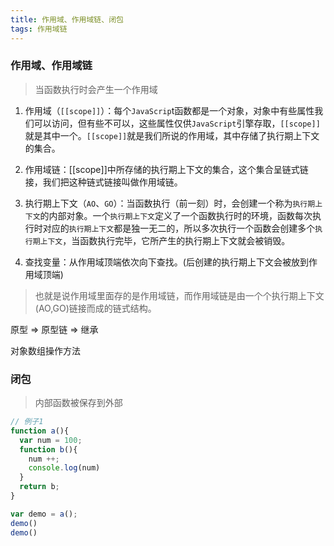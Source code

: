 ```yaml
---
title: 作用域、作用域链、闭包
tags: 作用域链
---
```


### 作用域、作用域链

>  当函数执行时会产生一个作用域

1. 作用域（`[[scope]]`）：每个`JavaScrip`t函数都是一个对象，对象中有些属性我们可以访问，但有些不可以，这些属性仅供`JavaScript`引擎存取，`[[scope]]`就是其中一个。`[[scope]]`就是我们所说的作用域，其中存储了执行期上下文的集合。

2. 作用域链：[[scope]]中所存储的执行期上下文的集合，这个集合呈链式链接，我们把这种链式链接叫做作用域链。
3.  执行期上下文（`AO`、`GO`）：当函数执行（前一刻）时，会创建一个称为`执行期上下文`的内部对象。一个`执行期上下文`定义了一个函数执行时的环境，函数每次执行时对应的`执行期上下文`都是独一无二的，所以多次执行一个函数会创建多个`执行期上下文`，当函数执行完毕，它所产生的执行期上下文就会被销毁。
4. 查找变量：从作用域顶端依次向下查找。(后创建的执行期上下文会被放到作用域顶端)

> 也就是说作用域里面存的是作用域链，而作用域链是由一个个执行期上下文(AO,GO)链接而成的链式结构。

原型 => 原型链 => 继承

对象数组操作方法

### 闭包

> 内部函数被保存到外部

```js
// 例子1
function a(){
  var num = 100;
  function b(){
    num ++;
    console.log(num)
  }
  return b;
}

var demo = a();
demo()
demo()
```

